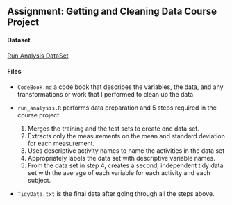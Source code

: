 
## Assignment: Getting and Cleaning Data Course Project
#### Dataset

[Run Analysis DataSet](https://d396qusza40orc.cloudfront.net/getdata%2Fprojectfiles%2FUCI%20HAR%20Dataset.zip)

#### Files

-   `CodeBook.md`  a code book that describes the variables, the data, and any transformations or work that I performed to clean up the data
    
-   `run_analysis.R`  performs data preparation and 5 steps required in the course project:
     1. Merges the training and the test sets to create one data set.
     2. Extracts only the measurements on the mean and standard deviation for each measurement.
     3. Uses descriptive activity names to name the activities in the data set
     4. Appropriately labels the data set with descriptive variable names.
     5. From the data set in step 4, creates a second, independent tidy data set with the average of each variable for each activity and each subject.
-   `TidyData.txt`  is the final data after going through all the steps above.
